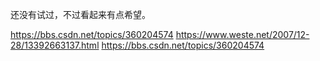 还没有试过，不过看起来有点希望。

https://bbs.csdn.net/topics/360204574
https://www.weste.net/2007/12-28/13392663137.html
https://bbs.csdn.net/topics/360204574
